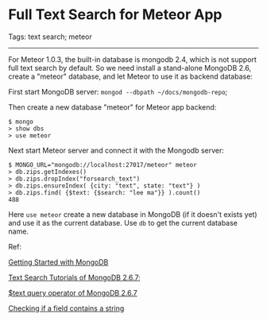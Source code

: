 # Full Text Search for Meteor App
Tags: text search; meteor

------

For Meteor 1.0.3, the built-in database is mongodb 2.4, which is not support full text search by default.
So we need install a stand-alone MongoDB 2.6, create a "meteor" database, and let Meteor to use it as backend database:

First start MongoDB server: `mongod --dbpath ~/docs/mongodb-repo`;

Then create a new database "meteor" for Meteor app backend:

    $ mongo
    > show dbs
    > use meteor

Next start Meteor server and connect it with the Mongodb server:

    $ MONGO_URL="mongodb://localhost:27017/meteor" meteor
    > db.zips.getIndexes()
    > db.zips.dropIndex("forsearch_text")
    > db.zips.ensureIndex( {city: "text", state: "text"} )
    > db.zips.find( {$text: {$search: "lee ma"}} ).count()
    488

Here `use meteor` create a new database in MongoDB (if it doesn't exists yet)
and use it as the current database.
Use `db` to get the current database name.

Ref:

[Getting Started with MongoDB](http://docs.mongodb.org/manual/tutorial/getting-started/)

[Text Search Tutorials of MongoDB 2.6.7](http://docs.mongodb.org/manual/administration/indexes-text/);

[$text query operator of MongoDB 2.6.7](http://docs.mongodb.org/manual/reference/operator/query/text/)

[Checking if a field contains a string](http://stackoverflow.com/questions/10610131/checking-if-a-field-contains-a-string)
